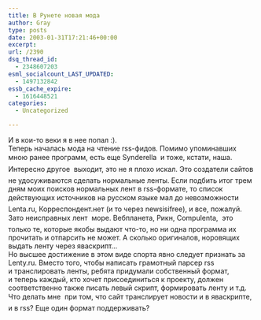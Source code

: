 ```yaml
---
title: В Рунете новая мода
author: Gray
type: posts
date: 2003-01-31T17:21:46+00:00
excerpt:
url: /2390
dsq_thread_id:
  - 2348607203
esml_socialcount_LAST_UPDATED:
  - 1497132842
essb_cache_expire:
  - 1616448521
categories:
  - Uncategorized

---
```








И&nbsp;в <nobr>кои-то</nobr> веки я&nbsp;в нее попал :).  
Теперь началась мода на чтение <nobr>rss-фидов.</nobr> Помимо упоминавших мною ранее программ, есть еще Synderella&nbsp;&#151; и&nbsp;тоже, кстати, наша.  
Интересно другое&nbsp;&#151; выходит, это не я&nbsp;плохо искал. Это создатели сайтов не удосуживаются сделать нормальные ленты. Если подбить итог трем дням моих поисков нормальных лент в&nbsp;<nobr>rss-формате,</nobr> то список действующих источников на русском языке мал до невозможности&nbsp;&#151; Lenta.ru, Корреспондент.нет (и то через newsisifree), и&nbsp;все, пожалуй.  
Зато неисправных лент&nbsp;&#151; море. Вебпланета, Рикн, Compulenta,&nbsp;&#151; это только те, которые якобы выдают <nobr>что-то,</nobr> но ни одна программа их прочитать и&nbsp;отпарсить не может. А&nbsp;сколько оригиналов, норовящих выдать ленту через яваскрипт&hellip;  
Но высшее достижение в&nbsp;этом виде спорта явно следует признать за Lenty.ru. Вместо того, чтобы написать грамотный парсер rss и&nbsp;транслировать ленты, ребята придумали собственный формат, и&nbsp;теперь каждый, кто хочет присоединиться к&nbsp;проекту, должен соответственно также писать левый скрипт, формировать ленту и&nbsp;т.д. Что делать мне&nbsp;&#151; при том, что сайт транслирует новости и&nbsp;в яваскрипте, и&nbsp;в rss? Еще один формат поддерживать?